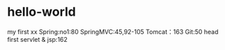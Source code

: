 # hello-world
my first xx
Spring:no1:80
SpringMVC:45,92-105
Tomcat：163
Git:50
head first servlet & jsp:162
